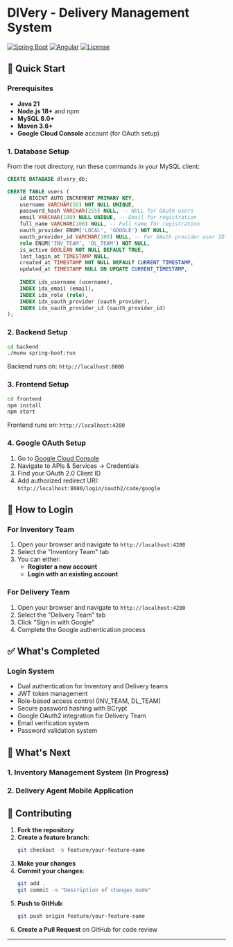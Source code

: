 # DIVery - Delivery Management System

[![Spring Boot](https://img.shields.io/badge/Spring%20Boot-3.5.5-brightgreen)](https://spring.io/projects/spring-boot)
[![Angular](https://img.shields.io/badge/Angular-20.3.0-red)](https://angular.io/)
[![License](https://img.shields.io/badge/license-MIT-blue.svg)](LICENSE)

## 🚀 Quick Start

### Prerequisites
- **Java 21**
- **Node.js 18+** and npm
- **MySQL 8.0+**
- **Maven 3.6+**
- **Google Cloud Console** account (for OAuth setup)

### 1. Database Setup
From the root directory, run these commands in your MySQL client:

```sql
CREATE DATABASE dlvery_db;

CREATE TABLE users (
    id BIGINT AUTO_INCREMENT PRIMARY KEY,
    username VARCHAR(50) NOT NULL UNIQUE,
    password_hash VARCHAR(255) NULL, -- NULL for OAuth users
    email VARCHAR(100) NULL UNIQUE, -- Email for registration
    full_name VARCHAR(100) NULL, -- Full name for registration
    oauth_provider ENUM('LOCAL', 'GOOGLE') NOT NULL,
    oauth_provider_id VARCHAR(100) NULL, -- For OAuth provider user ID
    role ENUM('INV_TEAM', 'DL_TEAM') NOT NULL,
    is_active BOOLEAN NOT NULL DEFAULT TRUE,
    last_login_at TIMESTAMP NULL,
    created_at TIMESTAMP NOT NULL DEFAULT CURRENT_TIMESTAMP,
    updated_at TIMESTAMP NULL ON UPDATE CURRENT_TIMESTAMP,
    
    INDEX idx_username (username),
    INDEX idx_email (email),
    INDEX idx_role (role),
    INDEX idx_oauth_provider (oauth_provider),
    INDEX idx_oauth_provider_id (oauth_provider_id)
);
```

### 2. Backend Setup
```bash
cd backend
./mvnw spring-boot:run
```

Backend runs on: `http://localhost:8080`

### 3. Frontend Setup
```bash
cd frontend
npm install
npm start
```

Frontend runs on: `http://localhost:4200`

### 4. Google OAuth Setup
1. Go to [Google Cloud Console](https://console.cloud.google.com/)
2. Navigate to APIs & Services → Credentials
3. Find your OAuth 2.0 Client ID
4. Add authorized redirect URI: `http://localhost:8080/login/oauth2/code/google`

## 👥 How to Login

### For Inventory Team
1. Open your browser and navigate to `http://localhost:4200`
2. Select the "Inventory Team" tab
3. You can either:
   - **Register a new account**
   - **Login with an existing account**

### For Delivery Team
1. Open your browser and navigate to `http://localhost:4200`
2. Select the "Delivery Team" tab
3. Click "Sign in with Google"
4. Complete the Google authentication process

## ✅ What's Completed

### Login System
- Dual authentication for Inventory and Delivery teams
- JWT token management
- Role-based access control (INV_TEAM, DL_TEAM)
- Secure password hashing with BCrypt
- Google OAuth2 integration for Delivery Team
- Email verification system
- Password validation system

## 🚧 What's Next

### 1. Inventory Management System (In Progress)
### 2. Delivery Agent Mobile Application

## 🤝 Contributing

1. **Fork the repository**
2. **Create a feature branch**:
   ```bash
   git checkout -b feature/your-feature-name
   ```
3. **Make your changes**
4. **Commit your changes**:
   ```bash
   git add .
   git commit -m "Description of changes made"
   ```
5. **Push to GitHub**:
   ```bash
   git push origin feature/your-feature-name
   ```
6. **Create a Pull Request** on GitHub for code review


---